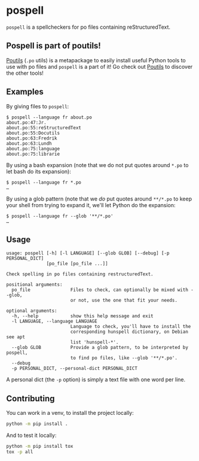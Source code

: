 # pospell

`pospell` is a spellcheckers for po files containing reStructuredText.


## Pospell is part of poutils!

[Poutils](https://pypi.org/project/poutils) (`.po` utils) is a metapackage to easily install useful Python tools to use with po files
and `pospell` is a part of it! Go check out [Poutils](https://pypi.org/project/poutils) to discover the other tools!


## Examples

By giving files to `pospell`:
```
$ pospell --language fr about.po
about.po:47:Jr.
about.po:55:reStructuredText
about.po:55:Docutils
about.po:63:Fredrik
about.po:63:Lundh
about.po:75:language
about.po:75:librarie
```

By using a bash expansion (note that we do not put quotes around
`*.po` to let bash do its expansion):

```
$ pospell --language fr *.po
…
```

By using a glob pattern (note that we *do* put quotes around `**/*.po`
to keep your shell from trying to expand it, we'll let Python do the
expansion:

```
$ pospell --language fr --glob '**/*.po'
…
```


## Usage

```
usage: pospell [-h] [-l LANGUAGE] [--glob GLOB] [--debug] [-p PERSONAL_DICT]
               [po_file [po_file ...]]

Check spelling in po files containing restructuredText.

positional arguments:
  po_file               Files to check, can optionally be mixed with --glob,
                        or not, use the one that fit your needs.

optional arguments:
  -h, --help            show this help message and exit
  -l LANGUAGE, --language LANGUAGE
                        Language to check, you'll have to install the
                        corresponding hunspell dictionary, on Debian see apt
                        list 'hunspell-*'.
  --glob GLOB           Provide a glob pattern, to be interpreted by pospell,
                        to find po files, like --glob '**/*.po'.
  --debug
  -p PERSONAL_DICT, --personal-dict PERSONAL_DICT
```

A personal dict (the `-p` option) is simply a text file with one word
per line.


## Contributing

You can work in a venv, to install the project locally:

```bash
python -m pip install .
```

And to test it locally:

```bash
python -m pip install tox
tox -p all
```
